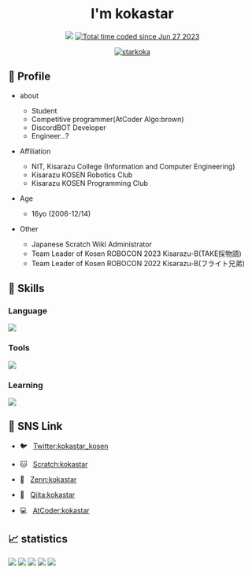 <h1 align="center">I'm kokastar</h1>


<p align="center">
  <a href="https://atcoder.jp/users/kokastar" target="_blank" title="kokastar"><img src="https://img.shields.io/endpoint?url=https%3A%2F%2Fatcoder-badges.now.sh%2Fapi%2Fatcoder%2Fjson%2Fkokastar" /></a> 
  <a href="https://wakatime.com/@bbdacbf7-1444-4488-999e-7482ce2f520d"><img src="https://wakatime.com/badge/user/bbdacbf7-1444-4488-999e-7482ce2f520d.svg" alt="Total time coded since Jun 27 2023" /></a>
  
<p align="center"> 
  <a href="https://github.com/ryo-ma/github-profile-trophy"><img src="https://github-profile-trophy.vercel.app/?username=starkoka&column=7&theme=onedark&margin-w=10&margin-h=10" alt="starkoka" /></a>
</p>

## 📝 Profile
- about
  - Student
  - Competitive programmer(AtCoder Algo:brown)
  - DiscordBOT Developer
  - Engineer...?

- Affiliation
  - NIT, Kisarazu College (Information and Computer Engineering)
  - Kisarazu KOSEN Robotics Club
  - Kisarazu KOSEN Programming Club

- Age
  - 16yo (2006-12/14)

- Other
  - Japanese Scratch Wiki Administrator
  - Team Leader of Kosen ROBOCON 2023 Kisarazu-B(TAKE採物語)
  - Team Leader of Kosen ROBOCON 2022 Kisarazu-B(フライト兄弟)

## 🌱 Skills
### Language
<a href="https://www.typescriptlang.org/" target="_blank" rel="noreferrer"> <img src="https://skillicons.dev/icons?i=py,c,cpp,nodejs,ts,bots,raspberrypi&theme=light"/> </a>
### Tools
<a href="https://www.typescriptlang.org/" target="_blank" rel="noreferrer"> <img src="https://skillicons.dev/icons?i=git,github,linux,idea&theme=light"/> </a>
### Learning
<a href="https://www.typescriptlang.org/" target="_blank" rel="noreferrer"> <img src="https://skillicons.dev/icons?i=docker,react,nextjs&theme=light"/> </a>

## 🔗 SNS Link
 
  - 🐦 &nbsp; <a href="https://twitter.com/kokastar_kosen">Twitter:kokastar_kosen</a>

  - 🐱 &nbsp; <a href="https://scratch.mit.edu/users/kokastar/">Scratch:kokastar</a>

  - 📒 &nbsp; <a href="https://zenn.dev/kokastar">Zenn:kokastar</a>

  - 📝 &nbsp; <a href="https://qiita.com/kokastar">Qiita:kokastar</a>
  
  - 💻 &nbsp; <a href="https://atcoder.jp/users/kokastar">AtCoder:kokastar</a>
  
  
 ## 📈 statistics
   
![](http://github-profile-summary-cards.vercel.app/api/cards/profile-details?username=starkoka&theme=github_dark)
![](http://github-profile-summary-cards.vercel.app/api/cards/repos-per-language?username=starkoka&theme=github_dark)
![](http://github-profile-summary-cards.vercel.app/api/cards/most-commit-language?username=starkoka&theme=github_dark)
![](http://github-profile-summary-cards.vercel.app/api/cards/stats?username=starkoka&theme=github_dark)
![](http://github-profile-summary-cards.vercel.app/api/cards/productive-time?username=starkoka&theme=github_dark&utcOffset=9)
  

